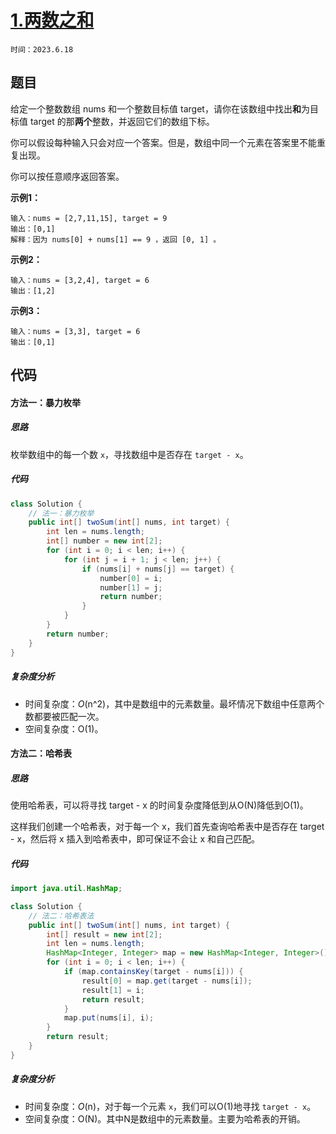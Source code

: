 # [1.两数之和](https://leetcode.cn/problems/two-sum/)

`时间：2023.6.18`

## 题目

给定一个整数数组 nums 和一个整数目标值 target，请你在该数组中找出**和**为目标值 target 的那**两个**整数，并返回它们的数组下标。

你可以假设每种输入只会对应一个答案。但是，数组中同一个元素在答案里不能重复出现。

你可以按任意顺序返回答案。

**示例1：**

```
输入：nums = [2,7,11,15], target = 9
输出：[0,1]
解释：因为 nums[0] + nums[1] == 9 ，返回 [0, 1] 。
```

**示例2：**

```
输入：nums = [3,2,4], target = 6
输出：[1,2]
```

**示例3：**

```
输入：nums = [3,3], target = 6
输出：[0,1]
```

## 代码

#### 方法一：暴力枚举

##### 思路

枚举数组中的每一个数 `x`，寻找数组中是否存在 `target - x`。

##### 代码

```java
class Solution {
    // 法一：暴力枚举
    public int[] twoSum(int[] nums, int target) {
        int len = nums.length;
        int[] number = new int[2];
        for (int i = 0; i < len; i++) {
            for (int j = i + 1; j < len; j++) {
                if (nums[i] + nums[j] == target) {
                    number[0] = i;
                    number[1] = j;
                    return number;
                }
            }
        }
        return number;
    }
}
```

##### 复杂度分析

- 时间复杂度：*O*(n^2)，其中是数组中的元素数量。最坏情况下数组中任意两个数都要被匹配一次。
- 空间复杂度：O(1)。

#### 方法二：哈希表

##### 思路

使用哈希表，可以将寻找 target - x 的时间复杂度降低到从O(N)降低到O(1)。

这样我们创建一个哈希表，对于每一个 x，我们首先查询哈希表中是否存在 target - x，然后将 x 插入到哈希表中，即可保证不会让 x 和自己匹配。

##### 代码

```java
import java.util.HashMap;

class Solution {
    // 法二：哈希表法
    public int[] twoSum(int[] nums, int target) {
        int[] result = new int[2];
        int len = nums.length;
        HashMap<Integer, Integer> map = new HashMap<Integer, Integer>();
        for (int i = 0; i < len; i++) {
            if (map.containsKey(target - nums[i])) {
                result[0] = map.get(target - nums[i]);
                result[1] = i;
                return result;
            }
            map.put(nums[i], i);
        }
        return result;
    }
}
```

##### 复杂度分析

- 时间复杂度：*O*(n)，对于每一个元素 `x`，我们可以O(1)地寻找 `target - x`。
- 空间复杂度：O(N)。其中N是数组中的元素数量。主要为哈希表的开销。